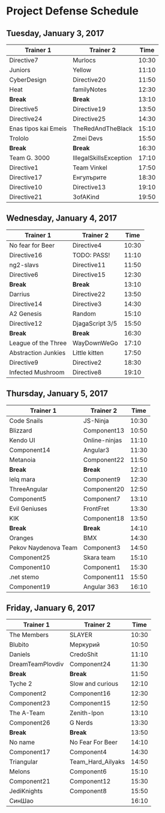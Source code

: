 
# Project Defense Schedule

##  Tuesday, January 3, 2017

| Trainer 1            | Trainer 2              | Time  |
| -------------------- | ---------------------- | ----- |
| Directive7           | Murlocs                | 10:30 |
| Juniors              | Yellow                 | 11:10 |
| CyberDesign          | Directive20            | 11:50 |
| Heat                 | familyNotes            | 12:30 |
| **Break**            |  **Break**             | 13:10 |
| Directive5           | Directive19            | 13:50 |
| Directive24          | Directive25            | 14:30 |
| Enas tipos kai Emeis | TheRedAndTheBlack      | 15:10 |
| Trololo              | Zmei Devs              | 15:50 |
| **Break**            |  **Break**             | 16:30 |
| Team G. 3000         | IllegalSkillsException | 17:10 |
| Directive1           | Team Vinkel            | 17:50 |
| Directive17          | Енгулърите             | 18:30 |
| Directive10          | Directive13            | 19:10 |
| Directive21          | 3ofAKind               | 19:50 |

## Wednesday, January 4, 2017

| Trainer 1           | Trainer 2       | Time  |
| ------------------- | --------------- | ----- |
| No fear for Beer    | Directive4      | 10:30 |
| Directive16         | TODO: PASS!     | 11:10 |
| ng2-slavs           | Directive11     | 11:50 |
| Directive6          | Directive15     | 12:30 |
| **Break**           |  **Break**      | 13:10 |
| Darrius             | Directive22     | 13:50 |
| Directive14         | Directive3      | 14:30 |
| A2 Genesis          | Random          | 15:10 |
| Directive12         | DjagaScript 3/5 | 15:50 |
| **Break**           |  **Break**      | 16:30 |
| League of the Three | WayDownWeGo     | 17:10 |
| Abstraction Junkies | Little kitten   | 17:50 |
| Directive9          | Directive2      | 18:30 |
| Infected Mushroom   | Directive8      | 19:10 |

## Thursday, January 5, 2017

| Trainer 1            | Trainer 2     | Time  |
| -------------------- | ------------- | ----- |
| Code Snails          | JS-Ninja      | 10:30 |
| Blizzard             | Component13   | 10:50 |
| Kendo UI             | Online-ninjas | 11:10 |
| Component14          | Angular3      | 11:30 |
| Metanoia             | Component22   | 11:50 |
| **Break**            |  **Break**    | 12:10 |
| lelq mara            | Component9    | 12:30 |
| ThreeAngular         | Component20   | 12:50 |
| Component5           | Component7    | 13:10 |
| Evil Geniuses        | FrontFret     | 13:30 |
| KIK                  | Component18   | 13:50 |
| **Break**            |  **Break**    | 14:10 |
| Oranges              | BMX           | 14:30 |
| Pekov Naydenova Team | Component3    | 14:50 |
| Component25          | Skara team    | 15:10 |
| Component10          | Component1    | 15:30 |
| .net stemo           | Component11   | 15:50 |
| Component19          | Angular 363   | 16:10 |


##  Friday, January 6, 2017

| Trainer 1        | Trainer 2         | Time  |
| ---------------- | ----------------- | ----- |
| The Members      | SLAYER            | 10:30 |
| Blubito          | Меркурий          | 10:50 |
| Daniels          | CredoShit         | 11:10 |
| DreamTeamPlovdiv | Component24       | 11:30 |
| **Break**        |  **Break**        | 11:50 |
| Tyche 2          | Slow and curious  | 12:10 |
| Component2       | Component16       | 12:30 |
| Component23      | Component15       | 12:50 |
| The A-Team       | Zenith-Ipon       | 13:10 |
| Component26      | G Nerds           | 13:30 |
| **Break**        |  **Break**        | 13:50 |
| No name          | No Fear For Beer  | 14:10 |
| Component17      | Component4        | 14:30 |
| Triangular       | Team_Hard_Ailyaks | 14:50 |
| Melons           | Component6        | 15:10 |
| Component21      | Component12       | 15:30 |
| JediKnights      | Component8        | 15:50 |
| СинШао           |                   | 16:10 |
